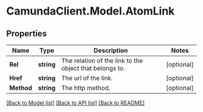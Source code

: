 # CamundaClient.Model.AtomLink
## Properties

Name | Type | Description | Notes
------------ | ------------- | ------------- | -------------
**Rel** | **string** | The relation of the link to the object that belongs to. | [optional] 
**Href** | **string** | The url of the link. | [optional] 
**Method** | **string** | The http method. | [optional] 

[[Back to Model list]](../README.md#documentation-for-models) [[Back to API list]](../README.md#documentation-for-api-endpoints) [[Back to README]](../README.md)

